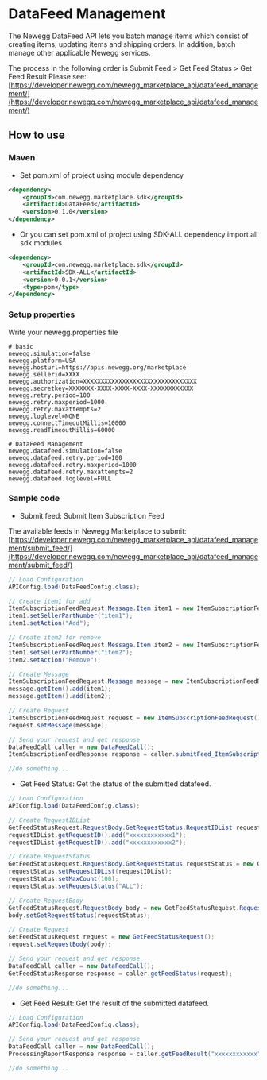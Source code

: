 # DataFeed Management
The Newegg DataFeed API lets you batch manage items which consist of creating items, updating items and shipping orders. In addition, batch manage other applicable Newegg services.

The process in the following order is Submit Feed > Get Feed Status > Get Feed Result
Please see: [https://developer.newegg.com/newegg_marketplace_api/datafeed_management/](https://developer.newegg.com/newegg_marketplace_api/datafeed_management/)

## How to use
### Maven
- Set pom.xml of project using module dependency
```xml
<dependency>
    <groupId>com.newegg.marketplace.sdk</groupId>
    <artifactId>DataFeed</artifactId>
    <version>0.1.0</version>
</dependency>
```

- Or you can set pom.xml of project using SDK-ALL dependency import all sdk modules
```xml
<dependency>
    <groupId>com.newegg.marketplace.sdk</groupId>
    <artifactId>SDK-ALL</artifactId>
    <version>0.0.1</version>
    <type>pom</type>
</dependency>
```

### Setup properties
Write your newegg.properties file
```properties
# basic
newegg.simulation=false
newegg.platform=USA
newegg.hosturl=https://apis.newegg.org/marketplace
newegg.sellerid=XXXX
newegg.authorization=XXXXXXXXXXXXXXXXXXXXXXXXXXXXXXXX
newegg.secretkey=XXXXXXX-XXXX-XXXX-XXXX-XXXXXXXXXXXX
newegg.retry.period=100
newegg.retry.maxperiod=1000
newegg.retry.maxattempts=2
newegg.loglevel=NONE
newegg.connectTimeoutMillis=10000
newegg.readTimeoutMillis=60000

# DataFeed Management
newegg.datafeed.simulation=false
newegg.datafeed.retry.period=100
newegg.datafeed.retry.maxperiod=1000
newegg.datafeed.retry.maxattempts=2
newegg.datafeed.loglevel=FULL
```

### Sample code
- Submit feed: Submit Item Subscription Feed

The available feeds in Newegg Marketplace to submit: [https://developer.newegg.com/newegg_marketplace_api/datafeed_management/submit_feed/](https://developer.newegg.com/newegg_marketplace_api/datafeed_management/submit_feed/)
```java
// Load Configuration
APIConfig.load(DataFeedConfig.class);

// Create item1 for add
ItemSubscriptionFeedRequest.Message.Item item1 = new ItemSubscriptionFeedRequest.Message.Item();
item1.setSellerPartNumber("item1");
item1.setAction("Add");

// Create item2 for remove
ItemSubscriptionFeedRequest.Message.Item item2 = new ItemSubscriptionFeedRequest.Message.Item();
item1.setSellerPartNumber("item2");
item2.setAction("Remove");

// Create Message
ItemSubscriptionFeedRequest.Message message = new ItemSubscriptionFeedRequest.Message();
message.getItem().add(item1);
message.getItem().add(item2);

// Create Request
ItemSubscriptionFeedRequest request = new ItemSubscriptionFeedRequest();
request.setMessage(message);

// Send your request and get response
DataFeedCall caller = new DataFeedCall();
ItemSubscriptionFeedResponse response = caller.submitFeed_ItemSubscriptionFeed(request);

//do something...
```

- Get Feed Status: Get the status of the submitted datafeed.
```java
// Load Configuration
APIConfig.load(DataFeedConfig.class);

// Create RequestIDList
GetFeedStatusRequest.RequestBody.GetRequestStatus.RequestIDList requestIDList = new GetFeedStatusRequest.RequestBody.GetRequestStatus.RequestIDList();
requestIDList.getRequestID().add("xxxxxxxxxxxx1");
requestIDList.getRequestID().add("xxxxxxxxxxxx2");

// Create RequestStatus
GetFeedStatusRequest.RequestBody.GetRequestStatus requestStatus = new GetFeedStatusRequest.RequestBody.GetRequestStatus();
requestStatus.setRequestIDList(requestIDList);
requestStatus.setMaxCount(100);
requestStatus.setRequestStatus("ALL");

// Create RequestBody
GetFeedStatusRequest.RequestBody body = new GetFeedStatusRequest.RequestBody();
body.setGetRequestStatus(requestStatus);

// Create Request
GetFeedStatusRequest request = new GetFeedStatusRequest();
request.setRequestBody(body);

// Send your request and get response
DataFeedCall caller = new DataFeedCall();
GetFeedStatusResponse response = caller.getFeedStatus(request);

//do something...
```

- Get Feed Result: Get the result of the submitted datafeed.
```java
// Load Configuration
APIConfig.load(DataFeedConfig.class);

// Send your request and get response
DataFeedCall caller = new DataFeedCall();
ProcessingReportResponse response = caller.getFeedResult("xxxxxxxxxxxx");

//do something...
```

